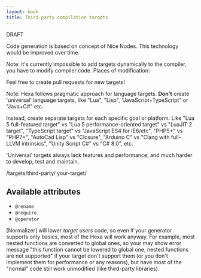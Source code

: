```yaml
---
layout: book
title: Third-party compilation targets
---
```


DRAFT

Code generation is based on concept of Nice Nodes. This technology would be improved over time.

Note: it's currently impossible to add targets dynamically to the compiler, you have to modify compiler code. Places of modification:

Feel free to create pull requests for new targets!

Note: Hexa follows pragmatic approach for language targets.
**Don't** create 'universal' language targets, like "Lua", "Lisp", "JavaScript+TypeScript" or "Java+C#" etc.

Instead, create separate targets for each specific goal or platform.
Like "Lua 5 full-featured target" vs "Lua 5 performance-oriented target" vs "LuaJIT 2 target",
"TypeScript target" vs "JavaScript ES4 for IE6/etc", "PHP5+" vs "PHP7+", "AutoCad Lisp" vs "Closure",
"Arduino C" vs "Clang with full-LLVM intrinsics", "Unity Script C#" vs "C# 8.0", etc.

'Universal' targets always lack features and performance, and much harder to develop, test and maintain.

/targets/third-party/ your-target/

## Available attributes

- `@rename`
- `@require`
- `@operator`

[Normalizer] will lower *target users* code, so even if your generator supports only basics,
most of the Hexa will work anyway. For example, most nested functions are converted to global ones,
so your may show error message "this function cannot be lowered to global one, nested functions are not supported"
if your target don't support them (or you don't implement them for performance or any reasons),
but have most of the "normal" code still work unmodified (like third-party libraries).
